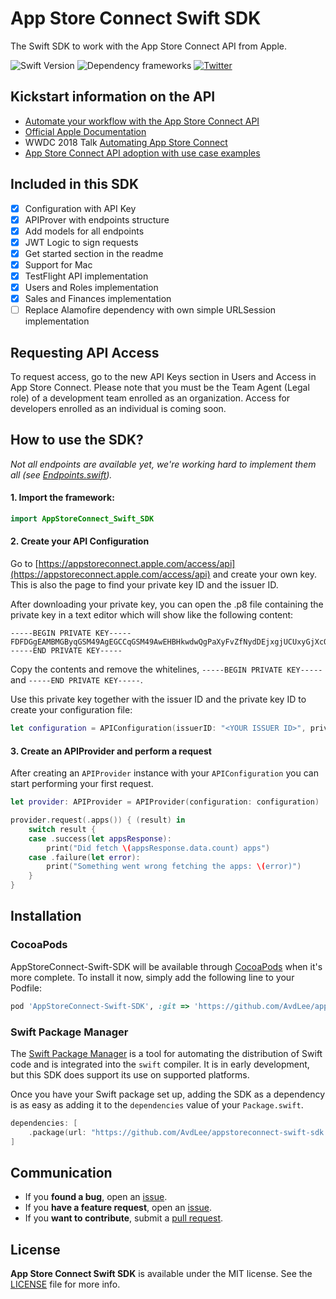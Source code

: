 # App Store Connect Swift SDK
The Swift SDK to work with the App Store Connect API from Apple.

![Swift Version](https://img.shields.io/badge/Swift-4.2-F16D39.svg?style=flat) ![Dependency frameworks](https://img.shields.io/badge/Supports-CocoaPods,_Swift_Package_Manager-F16D39.svg?style=flat) [![Twitter](https://img.shields.io/badge/twitter-@Twannl-blue.svg?style=flat)](https://twitter.com/twannl)

## Kickstart information on the API
- [Automate your workflow with the App Store Connect API](https://developer.apple.com/app-store-connect/api/)
- [Official Apple Documentation](https://developer.apple.com/documentation/appstoreconnectapi)
- WWDC 2018 Talk [Automating App Store Connect](https://developer.apple.com/videos/play/wwdc2018/303/)
- [App Store Connect API adoption with use case examples](https://www.avanderlee.com/general/app-store-connect-api-adoption/)

## Included in this SDK
- [x] Configuration with API Key
- [x] APIProver with endpoints structure
- [x] Add models for all endpoints
- [x] JWT Logic to sign requests
- [x] Get started section in the readme
- [x] Support for Mac
- [x] TestFlight API implementation
- [x] Users and Roles implementation
- [x] Sales and Finances implementation
- [ ] Replace Alamofire dependency with own simple URLSession implementation

## Requesting API Access
To request access, go to the new API Keys section in Users and Access in App Store Connect. Please note that you must be the Team Agent (Legal role) of a development team enrolled as an organization. Access for developers enrolled as an individual is coming soon.

## How to use the SDK?
*Not all endpoints are available yet, we're working hard to implement them all (see [Endpoints.swift](https://github.com/AvdLee/appstoreconnect-swift-sdk/blob/master/Sources/Endpoints.swift)).*

#### 1. Import the framework:

```swift
import AppStoreConnect_Swift_SDK
```

#### 2. Create your API Configuration
Go to [https://appstoreconnect.apple.com/access/api](https://appstoreconnect.apple.com/access/api) and create your own key. This is also the page to find your private key ID and the issuer ID.

After downloading your private key, you can open the .p8 file containing the private key in a text editor which will show like the following content:

```
-----BEGIN PRIVATE KEY-----
FDFDGgEAMBMGByqGSM49AgEGCCqGSM49AwEHBHkwdwQgPaXyFvZfNydDEjxgjUCUxyGjXcQxiulEdGxoVbasV3GgCgYIKomokDj0DAQehRANCAAASffd/DU3TUWAoLmqE6hZL9A7i0DWpXtmIDCDiITRznC6K4/WjdIcuMcixy+m6O0IrffxJOablIX2VM8sHRpoiuy
-----END PRIVATE KEY-----
```

Copy the contents and remove the whitelines, `-----BEGIN PRIVATE KEY-----` and `-----END PRIVATE KEY-----`.

Use this private key together with the issuer ID and the private key ID to create your configuration file:

```swift
let configuration = APIConfiguration(issuerID: "<YOUR ISSUER ID>", privateKeyID: "<YOUR PRIVATE KEY ID>", privateKey: "<YOUR PRIVATE KEY>")
```

#### 3. Create an APIProvider and perform a request
After creating an `APIProvider` instance with your `APIConfiguration` you can start performing your first request.

```swift
let provider: APIProvider = APIProvider(configuration: configuration)

provider.request(.apps()) { (result) in
    switch result {
    case .success(let appsResponse):
        print("Did fetch \(appsResponse.data.count) apps")
    case .failure(let error):
        print("Something went wrong fetching the apps: \(error)")
    }
}
```

## Installation

### CocoaPods
AppStoreConnect-Swift-SDK will be available through [CocoaPods](https://cocoapods.org) when it's more complete. To install
it now, simply add the following line to your Podfile:

```ruby
pod 'AppStoreConnect-Swift-SDK', :git => 'https://github.com/AvdLee/appstoreconnect-swift-sdk.git'

```

### Swift Package Manager

The [Swift Package Manager](https://swift.org/package-manager/) is a tool for automating the distribution of Swift code and is integrated into the `swift` compiler. It is in early development, but this SDK does support its use on supported platforms. 

Once you have your Swift package set up, adding the SDK as a dependency is as easy as adding it to the `dependencies` value of your `Package.swift`.

```swift
dependencies: [
    .package(url: "https://github.com/AvdLee/appstoreconnect-swift-sdk.git")
]
```

## Communication

- If you **found a bug**, open an [issue](https://github.com/AvdLee/appstoreconnect-swift-sdk/issues).
- If you **have a feature request**, open an [issue](https://github.com/AvdLee/appstoreconnect-swift-sdk/issues).
- If you **want to contribute**, submit a [pull request](https://github.com/AvdLee/appstoreconnect-swift-sdk/pulls).


## License

**App Store Connect Swift SDK** is available under the MIT license. See the [LICENSE](https://github.com/AvdLee/appstoreconnect-swift-sdk/blob/master/LICENSE) file for more info.
